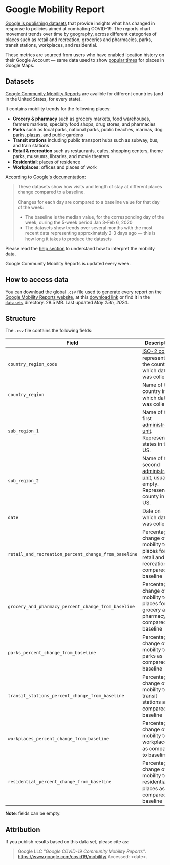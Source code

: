 # Google Mobility Report

[Google is publishing datasets](https://www.google.com/covid19/mobility/) that provide insights what has changed in response to policies aimed at combating COVID-19. The reports chart movement trends over time by geography, across different categories of places such as retail and recreation, groceries and pharmacies, parks, transit stations, workplaces, and residential.

These metrics are sourced from users who have enabled location history on their Google Account — same data used to show [popular times](https://support.google.com/business/answer/6263531?hl=en) for places in Google Maps. 


## Datasets

[Google Community Mobility Reports](https://www.google.com/covid19/mobility/) are availble for different countries (and in the United States, for every state).

It contains mobility trends for the following places:

- **Grocery & pharmacy** such as grocery markets, food warehouses, farmers markets, specialty food shops, drug stores, and pharmacies
- **Parks** such as local parks, national parks, public beaches, marinas, dog parks, plazas, and public gardens
- **Transit stations** including public transport hubs such as subway, bus, and train stations 
- **Retail & recreation** such as restaurants, cafes, shopping centers, theme parks, museums, libraries, and movie theaters
- **Residential**: places of residence
- **Workplaces**: offices and places of work

According to [Google's documentation](https://www.google.com/covid19/mobility/data_documentation.html?hl=en): 

> These datasets show how visits and length of stay at different places change compared to a baseline. 
> 
> Changes for each day are compared to a baseline value for that day of the week:
> - The baseline is the median value, for the corresponding day of the week, during the 5-week period Jan 3–Feb 6, 2020
> - The datasets show trends over several months with the most recent data representing approximately 2-3 days ago — this is how long it takes to produce the datasets

Please read the [help section](https://support.google.com/covid19-mobility?hl=en#topic=9822927) to understand how to interpret the mobility data.

Google Community Mobility Reports is updated every week.


## How to access data

You can download the global `.csv` file used to generate every report on the [Google Mobility Reports website](https://www.google.com/covid19/mobility/), at this [download link](https://www.gstatic.com/covid19/mobility/Global_Mobility_Report.csv) or find it in the [`datasets`](datasets/) directory. 28.5 MB. Last updated _May 25th, 2020_. 


## Structure

The `.csv` file contains the following fields: 

| Field | Description | Type | Example |
|-|-|-|-|
| `country_region_code` | [ISO-2 code](https://en.wikipedia.org/wiki/ISO_3166-1_alpha-2) representing the country in which data was collected | string | AE |
| `country_region` | Name of the country in which data was collected | string | United Arab Emirates |
| `sub_region_1` | Name of the first [administrative unit]. Represents states in the US. | string | Abu Dhabi |
| `sub_region_2` | Name of the second [administrative unit], usually empty. Represents county in the US. | string | Autauga County |
| `date` | Date on which data was collected | string | 2/15/2020 |
| `retail_and_recreation_percent_change_from_baseline` | Percentage change of mobility to places for retail and recreation as compared to baseline | integer | 0 |
| `grocery_and_pharmacy_percent_change_from_baseline` | Percentage change of mobility to places for grocery and pharmacy as compared to baseline | integer | 4 |
| `parks_percent_change_from_baseline` | Percentage change of mobility to parks as compared to baseline | integer | 5 |
| `transit_stations_percent_change_from_baseline` | Percentage change of mobility to transit stations as compared to baseline | integer | 0 |
| `workplaces_percent_change_from_baseline` | Percentage change of mobility to workplaces as compared to baseline | integer | 2 |
| `residential_percent_change_from_baseline` | Percentage change of mobility to residential places as compared to baseline | integer | 1 |

**Note**: fields can be empty.

[administrative unit]: https://en.wikipedia.org/wiki/Administrative_division#:~:text=For%20clarity%20and%20convenience%20the,or%20%22second%20administrative%20level%22.

## Attribution

If you publish results based on this data set, please cite as:

> Google LLC _"Google COVID-19 Community Mobility Reports"_.
> https://www.google.com/covid19/mobility/ Accessed: \<date\>.
